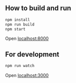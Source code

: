 ## How to build and run

```sh
npm install
npm run build
npm start
```

Open [localhost:8000](http://localhost:8000/)

## For development

```sh
npm run watch
```

Open [localhost:3000](http://localhost:3000/)
